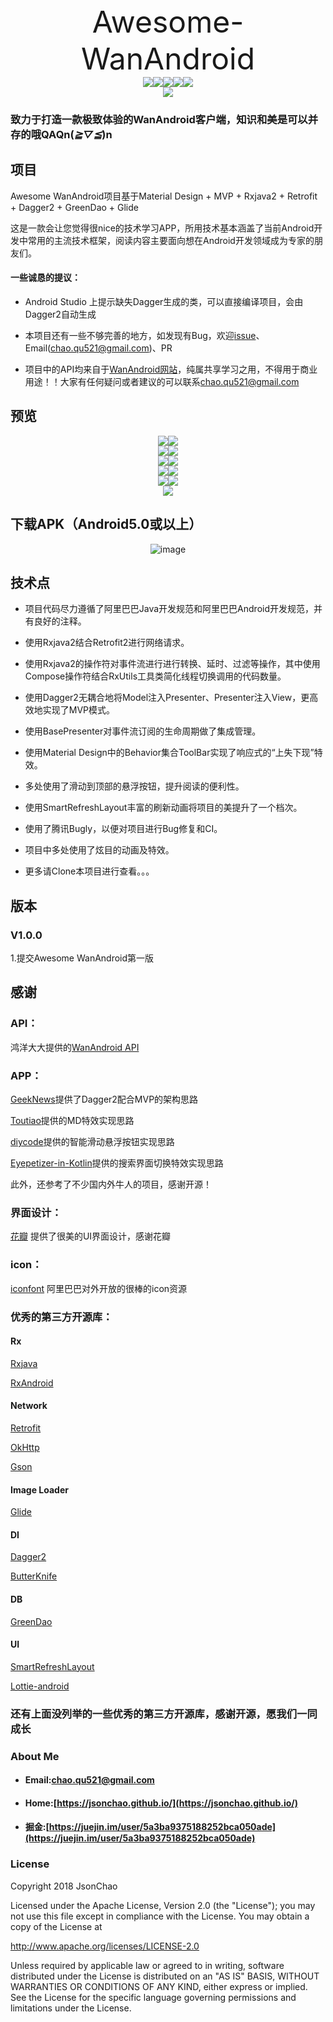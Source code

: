 <center><font size=25>Awesome-WanAndroid</font></center>


<div align="center">
<img src="https://img.shields.io/badge/Version-V1.0-brightgreen.svg"><img src="https://img.shields.io/badge/build-passing-brightgreen.svg"><img src="https://img.shields.io/badge/API-19+-blue.svg"><img src="https://img.shields.io/badge/License-Apache2.0-blue.svg)](http://www.apache.org/licenses/LICENSE-2.0"><img src="https://img.shields.io/badge/Gamil-chao.qu521@gmail.com-ff69b4.svg">
</div>

<div align="center">
<img src="https://diycode.b0.upaiyun.com/user/avatar/2468.jpg">
</div>

### 致力于打造一款极致体验的WanAndroid客户端，知识和美是可以并存的哦QAQn(*≧▽≦*)n

## 项目

Awesome WanAndroid项目基于Material Design + MVP + Rxjava2 + Retrofit + Dagger2 + GreenDao + Glide

这是一款会让您觉得很nice的技术学习APP，所用技术基本涵盖了当前Android开发中常用的主流技术框架，阅读内容主要面向想在Android开发领域成为专家的朋友们。

#### 一些诚恳的提议：

- Android Studio 上提示缺失Dagger生成的类，可以直接编译项目，会由Dagger2自动生成

- 本项目还有一些不够完善的地方，如发现有Bug，欢迎[issue](https://github.com/JsonChao/Awesome-WanAndroid/issues)、Email([chao.qu521@gmail.com]())、PR

- 项目中的API均来自于[WanAndroid网站](http://www.wanandroid.com)，纯属共享学习之用，不得用于商业用途！！大家有任何疑问或者建议的可以联系[chao.qu521@gmail.com]()

## 预览

<div align="center">
<img src="https://github.com/JsonChao/Awesome-WanAndroid/blob/251756e695e2bc0a966089c4f05075234e744c76/screenshots/GIF1.gif?raw=true"><img src="https://github.com/JsonChao/Awesome-WanAndroid/blob/251756e695e2bc0a966089c4f05075234e744c76/screenshots/GIF2.gif?raw=true">
</div>

<div align="center">
<img src="https://github.com/JsonChao/Awesome-WanAndroid/blob/251756e695e2bc0a966089c4f05075234e744c76/screenshots/GIF3.gif?raw=true"><img src="https://github.com/JsonChao/Awesome-WanAndroid/blob/251756e695e2bc0a966089c4f05075234e744c76/screenshots/GIF4.gif?raw=true">
</div>

<div align="center">
<img src="https://github.com/JsonChao/Awesome-WanAndroid/blob/251756e695e2bc0a966089c4f05075234e744c76/screenshots/GIF5.gif?raw=true"><img src="https://github.com/JsonChao/Awesome-WanAndroid/blob/251756e695e2bc0a966089c4f05075234e744c76/screenshots/GIF6.gif?raw=true">
</div>

<div align="center">
<img src="https://github.com/JsonChao/Awesome-WanAndroid/blob/7856e3f54ddb601e4533ea52f60f697942a97f14/screenshots/JPG1.jpg?raw=true"><img src="https://github.com/JsonChao/Awesome-WanAndroid/blob/7856e3f54ddb601e4533ea52f60f697942a97f14/screenshots/JPG2.jpg?raw=true">
</div>

<div align="center">
<img src="https://github.com/JsonChao/Awesome-WanAndroid/blob/7856e3f54ddb601e4533ea52f60f697942a97f14/screenshots/JPG3.jpg?raw=true"><img src="https://github.com/JsonChao/Awesome-WanAndroid/blob/7856e3f54ddb601e4533ea52f60f697942a97f14/screenshots/JPG4.jpg?raw=true">
</div>

<div align="center">
<img src="https://github.com/JsonChao/Awesome-WanAndroid/blob/7856e3f54ddb601e4533ea52f60f697942a97f14/screenshots/JPG5.jpg?raw=true">
</div>





## 下载APK（Android5.0或以上）

<center>

![image](https://qr.api.cli.im/qr?data=https%253A%252F%252Fgithub.com%252FJsonChao%252FAwesome-WanAndroid%252Fraw%252Fb4f748036fe4300ac40c44886d8ffc7d6f0cbb67%252Fapp%252Fapp-release.apk&level=H&transparent=false&bgcolor=%23ffffff&forecolor=%23000000&blockpixel=12&marginblock=1&logourl=&size=280&kid=cliim&key=1eb52addc4010915a974d2f82cdb71f2)

</center>

## 技术点

- 项目代码尽力遵循了阿里巴巴Java开发规范和阿里巴巴Android开发规范，并有良好的注释。

- 使用Rxjava2结合Retrofit2进行网络请求。

- 使用Rxjava2的操作符对事件流进行进行转换、延时、过滤等操作，其中使用Compose操作符结合RxUtils工具类简化线程切换调用的代码数量。

- 使用Dagger2无耦合地将Model注入Presenter、Presenter注入View，更高效地实现了MVP模式。

- 使用BasePresenter对事件流订阅的生命周期做了集成管理。

- 使用Material Design中的Behavior集合ToolBar实现了响应式的“上失下现”特效。

- 多处使用了滑动到顶部的悬浮按钮，提升阅读的便利性。

- 使用SmartRefreshLayout丰富的刷新动画将项目的美提升了一个档次。

- 使用了腾讯Bugly，以便对项目进行Bug修复和CI。

- 项目中多处使用了炫目的动画及特效。

- 更多请Clone本项目进行查看。。。


## 版本

### V1.0.0

1.提交Awesome WanAndroid第一版 

## 感谢

### API： 

鸿洋大大提供的[WanAndroid API](http://www.wanandroid.com/blog/show/2)

### APP：

[GeekNews](https://github.com/codeestX/GeekNews)提供了Dagger2配合MVP的架构思路

[Toutiao](https://github.com/iMeiji/Toutiao)提供的MD特效实现思路

[diycode](https://github.com/GcsSloop/diycode)提供的智能滑动悬浮按钮实现思路

[Eyepetizer-in-Kotlin](https://github.com/LRH1993/Eyepetizer-in-Kotlin)提供的搜索界面切换特效实现思路

此外，还参考了不少国内外牛人的项目，感谢开源！

### 界面设计：

[花瓣](https://huaban.com/) 提供了很美的UI界面设计，感谢花瓣

### icon：

[iconfont](http://www.iconfont.cn/) 阿里巴巴对外开放的很棒的icon资源

### 优秀的第三方开源库：

#### Rx

[Rxjava](https://github.com/ReactiveX/RxJava)

[RxAndroid](https://github.com/ReactiveX/RxAndroid)

#### Network

[Retrofit](https://github.com/square/retrofit)

[OkHttp](https://github.com/square/okhttp)

[Gson](https://github.com/google/gson)

#### Image Loader

[Glide](https://github.com/bumptech/glide)

#### DI

[Dagger2](https://github.com/google/dagger)

[ButterKnife](https://github.com/JakeWharton/butterknife)

#### DB

[GreenDao](https://github.com/greenrobot/greenDAO)

#### UI

[SmartRefreshLayout](https://github.com/scwang90/SmartRefreshLayout)

[Lottie-android](https://github.com/airbnb/lottie-android)

### 还有上面没列举的一些优秀的第三方开源库，感谢开源，愿我们一同成长

### About Me

- #### Email:[chao.qu521@gmail.com]()
- #### Home:[https://jsonchao.github.io/](https://jsonchao.github.io/)
- #### 掘金:[https://juejin.im/user/5a3ba9375188252bca050ade](https://juejin.im/user/5a3ba9375188252bca050ade)
    
### License

Copyright 2018 JsonChao

Licensed under the Apache License, Version 2.0 (the "License");
you may not use this file except in compliance with the License.
You may obtain a copy of the License at

   http://www.apache.org/licenses/LICENSE-2.0

Unless required by applicable law or agreed to in writing, software
distributed under the License is distributed on an "AS IS" BASIS,
WITHOUT WARRANTIES OR CONDITIONS OF ANY KIND, either express or implied.
See the License for the specific language governing permissions and
limitations under the License.